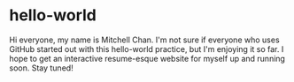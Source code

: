 # hello-world

Hi everyone, my name is Mitchell Chan.  I'm not sure if everyone who uses GitHub started out with this hello-world practice, but I'm enjoying it so far.  I hope to get an interactive resume-esque website for myself up and running soon.  Stay tuned!
